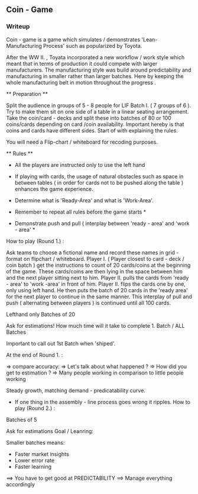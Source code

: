 
## Coin - Game 
### Writeup
	
	
Coin - game is a game which simulates / demonstrates 'Lean-Manufacturing Process' such as popularized by Toyota. 

After the WW II. , Toyata incorporated a new workflow / work style which meant that in terms of production it could compete with larger manufacturers.  The manufacturing style was build around predictability and manufacturing in smaller rather than larger batches. Here by keeping the whole manufacturing belt in motion throughout the progress .

** Preparation **

Split the audience in groups of 5 - 8 people for LIF Batch I. ( 7 groups of 6 ). 
Try to make them sit on one side of a table in a linear seating arrangement. 
Take the coin/card - decks and split these into batches of 80 or 100 coins/cards depending on card /coin availability.  Important hereby is that coins and cards have different sides. 
Start of with explaining the rules. 

You will need a Flip-chart / whiteboard for recoding purposes. 

** Rules ** 

* All the players are instructed only to use the left hand
* If playing with cards, the usage of natural obstacles such as space in between tables ( in order for cards not to be pushed along the table ) enhances the game experience. 
* Determine what is 'Ready-Area'  and what is 'Work-Area'.

* Remember to repeat all rules before the game starts * 
* Demonstrate push and pull ( interplay between 'ready - area'  and 'work - area' *


How to play (Round 1.) : 

Ask teams to choose a fictional name and record these names in grid - format on flipchart / whiteboard. 
Player I. ( Player closest to card - deck / coin batch ) get the instructions to count of 20 cards/coins at the beginning of the game. These cards/coins are then lying in the space between him and the next player sitting next to him. Player II. pulls the cards from 'ready - area' to 'work -area' in front of him. 
Player II. flips the cards one by one, only using left hand. He then puts the batch of 20 cards in the 'ready area' for the next player to continue in the same manner. This interplay of pull and push ( alternating between players ) is continued until all 100 cards. 


Lefthand only
Batches of 20

Ask for estimations! 
How much time will it take to complete 1. Batch /  ALL  Batches

Important to call out 1st Batch when 'shiped'. 


At the end of Round 1. :

=> compare accuracy:
=> Let's talk about what happened ?
=> How did you get to estimation ?
=> Many people working in comparison to little people working

Steady growth, matching demand - predicatability curve. 
* If one thing in the assembly - line process goes wrong it ripples.
How to play (Round 2.) : 

Batches of 5 

Ask for estimations
Goal / Leanring:

Smaller batches means:

* Faster market insights 
* Lower error rate 
* Faster learning

==>  You have to get good at PREDICTABILITY
		==>  Manage everything accordingly 
		
		

